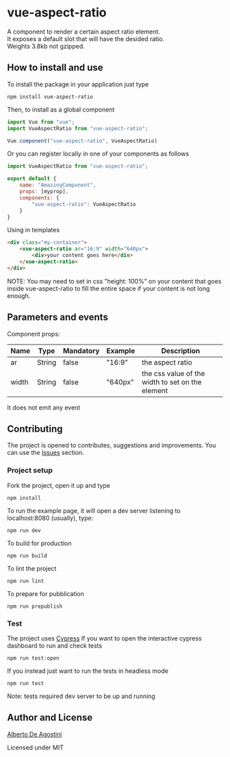 # vue-aspect-ratio

A component to render a certain aspect ratio element.  
It exposes a default slot that will have the desided ratio.  
Weights 3.8kb not gzipped.


## How to install and use

To install the package in your application just type
```
npm install vue-aspect-ratio
```

Then, to install as a global component
``` javascript
import Vue from "vue";
import VueAspectRatio from "vue-aspect-ratio";

Vue.component("vue-aspect-ratio", VueAspectRatio)
```

Or you can register locally in one of your components as follows
``` javascript
import VueAspectRatio from "vue-aspect-ratio";

export default {
    name: "AmazingComponent",
    props: [myprop],
    components: {
        "vue-aspect-ratio": VueAspectRatio
    }
}
```

Using in templates
``` html
<div class="my-container">
    <vue-aspect-ratio ar="16:9" width="640px">
        <div>your content goes here</div>
    </vue-aspect-ratio>
</div>
```

NOTE: You may need to set in css "height: 100%" on your content that goes inside vue-aspect-ratio to fill the entire space if your content is not long enough.

## Parameters and events

Component props:

| Name   | Type   | Mandatory | Example | Description      |
|--------|--------|-----------|---------|------------------|
| ar     | String | false     | "16:9"  | the aspect ratio |
| width  | String | false     | "640px" | the css value of the width to set on the element |

It does not emit any event

## Contributing

The project is opened to contributes, suggestions and improvements. You can use the [Issues](https://github.com/albertodeago/vue-aspect-ratio/issues) section.


### Project setup

Fork the project, open it up and type
```
npm install
```

To run the example page, it will open a dev server listening to localhost:8080 (usually), type:
```
npm run dev
```

To build for production
```
npm run build
```

To lint the project
```
npm run lint
```

To prepare for pubblication
```
npm run prepublish
```

### Test

The project uses [Cypress](https://www.cypress.io/)
If you want to open the interactive cypress dashboard to run and check tests
```
npm run test:open
```

If you instead just want to run the tests in headless mode
```
npm run test
```

Note: tests required dev server to be up and running

## Author and License

[Alberto De Agostini](https://twitter.com/albertodeago88)

Licensed under MIT 
